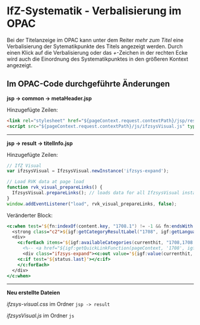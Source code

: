 # IfZ-Systematik - Verbalisierung im OPAC

Bei der Titelanzeige im OPAC kann unter dem Reiter *mehr zum Titel* eine Verbalisierung der Sytematikpunkte des Titels angezeigt werden.
Durch einen Klick auf die Verbalisierung oder das *+*-Zeichen in der rechten Ecke wird auch die Einordnung des Systematikpunktes in den größeren Kontext angezeigt.

## Im OPAC-Code durchgeführte Änderungen

**jsp -> common -> metaHeader.jsp**

Hinzugefügte Zeilen:
```html
<link rel="stylesheet" href="${pageContext.request.contextPath}/jsp/result/ifzsys-visual.css" type="text/css"/>
<script src="${pageContext.request.contextPath}/js/ifzsysVisual.js" type="text/javascript"><!-- --></script>
```
---

**jsp -> result -> titelInfo.jsp**

Hinzugefügte Zeilen:
```js
// IfZ Visual
var ifzsysVisual = IfzsysVisual.newInstance('ifzsys-expand');

// Load RVK data at page load
function rvk_visual_prepareLinks() {
  IfzsysVisual.prepareLinks(); // loads data for all IfzsysVisual instances
}
window.addEventListener("load", rvk_visual_prepareLinks, false);
```

Veränderter Block:
```jsp
<c:when test='${fn:indexOf(content.key, "1708.1") != -1 && fn:endsWith(content.key, "1708.1")}'>
  <strong class="c2">${igf:getCategoryResultLabel("1708", igf:getLanguage(pageContext))}:</strong>
  <div>
    <c:forEach items='${igf:availableCategories(currenthit, "1708,1708.*")}' var="ifznotation" varStatus="status">
      <%-- <a href="${igf:getQuickLinkFunction(pageContext, '1708', igf:value(currenthit, ifznotation))}">--%>
      <div class="ifzsys-expand"><c:out value='${igf:value(currenthit, ifznotation)}'/></div>
    <c:if test='${status.last}'></c:if>
    </c:forEach>
  </div>
</c:when> 
```
---

**Neu erstellte Dateien**

*ifzsys-visual.css* im Ordner `jsp -> result`

*ifzsysVisual.js* im Ordner `js`
